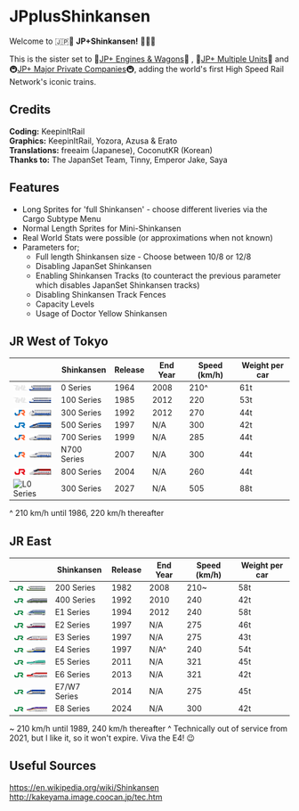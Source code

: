 # JPplusShinkansen

Welcome to 🇯🇵🚅 **JP+Shinkansen!** 🚅🇯🇵

This is the sister set to 🚂[JP+ Engines & Wagons](https://github.com/EmperorJake/JPengines)🚂 , 🚆[JP+ Multiple Units](https://github.com/Tintinfan/JPplusSet)🚆 and 🚇[JP+ Major Private Companies](https://github.com/Yozora3/JPplusPrivate)🚇, adding the world's first High Speed Rail Network's iconic trains.

## Credits
**Coding:** KeepinItRail <br>
**Graphics:** KeepinItRail, Yozora, Azusa & Erato<br>
**Translations:** freeaim (Japanese), CoconutKR (Korean)<br>
**Thanks to:** The JapanSet Team, Tinny, Emperor Jake, Saya

## Features

* Long Sprites for 'full Shinkansen' - choose different liveries via the Cargo Subtype Menu
* Normal Length Sprites for Mini-Shinkansen
* Real World Stats were possible (or approximations when not known)
* Parameters for;
    * Full length Shinkansen size - Choose between 10/8 or 12/8
    * Disabling JapanSet Shinkansen
    * Enabling Shinkansen Tracks (to counteract the previous parameter which disables JapanSet Shinkansen tracks)
    * Disabling Shinkansen Track Fences
    * Capacity Levels
    * Usage of Doctor Yellow Shinkansen

## JR West of Tokyo

| | Shinkansen | Release | End Year  | Speed (km/h) | Weight per car| 
| --- | --- | --- | --- | --- | --- | 
|![0 Series](/src/trains/0_series/12/purchase_original.png)| 0 Series | 1964 | 2008 |  210^ | 61t |
|![100 Series](/src/trains/100_series/12/purchase_original_jnr.png)| 100 Series | 1985 | 2012 | 220 | 53t
|![300 Series](/src/trains/300_series/12/purchase.png)| 300 Series | 1992 | 2012 | 270 | 44t|
|![500 Series](/src/trains/500_series/12/purchase.png)| 500 Series | 1997 | N/A | 300 | 42t |
|![700 Series](/src/trains/700_series/12/purchase.png)| 700 Series | 1999 | N/A | 285 | 44t |
|![N700 Series](/src/trains/n700_series/12/buy_n700.png)| N700 Series | 2007 | N/A | 300|44t|
|![800 Series](/src/trains/800_series/12/purchase.png)| 800 Series | 2004 | N/A | 260 | 44t |
|![L0 Series](/src/trains/l0_series/12/purchase.png)| 300 Series | 2027 | N/A | 505 | 88t|

^ 210 km/h until 1986, 220 km/h thereafter

## JR East

| | Shinkansen | Release | End Year  | Speed (km/h) | Weight per car | 
| --- | --- | --- | --- |--- | --- | 
|![200 Series](/src/trains/200_series/12/purchase_original_jre.png)| 200 Series | 1982 | 2008 | 210~ | 58t
|![400 Series](/src/trains/400_series/buy_400.png)| 400 Series | 1992 | 2010 | 240 | 42t
|![E1 Series](/src/trains/e1_series/12/buy_e1_original.png)| E1 Series | 1994 | 2012 | 240 | 58t 
|![E2 Series](/src/trains/e2_series/12/buy_red.png)| E2 Series | 1997 | N/A | 275 | 46t
|![E3 Series](/src/trains/e3_series/buy_e3_r.png)| E3 Series | 1997 | N/A | 275 | 43t
|![E4 Series](/src/trains/e4_series/12/purchase_yellow.png)| E4 Series | 1997 | N/A^ | 240 | 54t |
|![E5 Series](/src/trains/e5_series/12/purchase.png)| E5 Series | 2011 | N/A | 321 | 45t
|![E6 Series](/src/trains/e6_series/purchase.png)| E6 Series | 2013| N/A | 321 | 42t 
|![E7 Series](/src/trains/e7_series/12/purchase.png)| E7/W7 Series | 2014 | N/A | 275 | 45t
|![E8 Series](/src/trains/e8_series/purchase.png)| E8 Series | 2024 | N/A | 300 | 42t

~ 210 km/h until 1989, 240 km/h thereafter
^ Technically out of service from 2021, but I like it, so it won't expire. Viva the E4! 😉

## Useful Sources

https://en.wikipedia.org/wiki/Shinkansen <br>
http://kakeyama.image.coocan.jp/tec.htm

